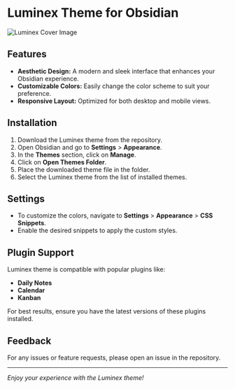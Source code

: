 # Luminex Theme for Obsidian

![Luminex Cover Image](Imh/cover.png)

## Features

- **Aesthetic Design:** A modern and sleek interface that enhances your Obsidian experience.
- **Customizable Colors:** Easily change the color scheme to suit your preference.
- **Responsive Layout:** Optimized for both desktop and mobile views.

## Installation

1. Download the Luminex theme from the repository.
2. Open Obsidian and go to **Settings** > **Appearance**.
3. In the **Themes** section, click on **Manage**.
4. Click on **Open Themes Folder**.
5. Place the downloaded theme file in the folder.
6. Select the Luminex theme from the list of installed themes.

## Settings

- To customize the colors, navigate to **Settings** > **Appearance** > **CSS Snippets**.
- Enable the desired snippets to apply the custom styles.

## Plugin Support

Luminex theme is compatible with popular plugins like:

- **Daily Notes**
- **Calendar**
- **Kanban**

For best results, ensure you have the latest versions of these plugins installed.

## Feedback

For any issues or feature requests, please open an issue in the repository.

---

*Enjoy your experience with the Luminex theme!*
